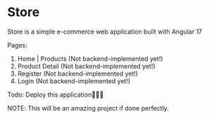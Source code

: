 # Store

Store is a simple e-commerce web application built with Angular 17

Pages:
1. Home | Products (Not backend-implemented yet!)
2. Product Detail (Not backend-implemented yet!)
3. Register (Not backend-implemented yet!)
4. Login (Not backend-implemented yet!)

Todo: Deploy this application🐱‍👤🚀

NOTE: This will be an amazing project if done perfectly.
